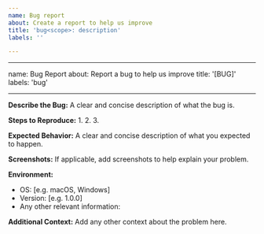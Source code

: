 ```yaml
---
name: Bug report
about: Create a report to help us improve
title: 'bug<scope>: description'
labels: ''

---
```


---
name: Bug Report
about: Report a bug to help us improve
title: '[BUG]'
labels: 'bug'

---

**Describe the Bug:**
A clear and concise description of what the bug is.

**Steps to Reproduce:**
1. 
2. 
3. 

**Expected Behavior:**
A clear and concise description of what you expected to happen.

**Screenshots:**
If applicable, add screenshots to help explain your problem.

**Environment:**
- OS: [e.g. macOS, Windows]
- Version: [e.g. 1.0.0]
- Any other relevant information:

**Additional Context:**
Add any other context about the problem here.

